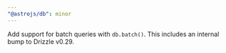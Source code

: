 ```yaml
---
"@astrojs/db": minor
---
```


Add support for batch queries with `db.batch()`. This includes an internal bump to Drizzle v0.29.
